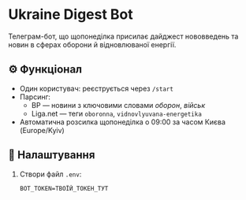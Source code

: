 # Ukraine Digest Bot

Телеграм-бот, що щопонеділка присилає дайджест нововведень та новин в сферах оборони й відновлюваної енергії.

## ⚙️ Функціонал
- Один користувач: реєструється через `/start`
- Парсинг:
  - ВР — новини з ключовими словами *оборон*, *військ*
  - Liga.net — теги `oboronna`, `vidnovlyuvana-energetika`
- Автоматична розсилка щопонеділка о 09:00 за часом Києва (Europe/Kyiv)

## 🧰 Налаштування
1. Створи файл `.env`:
   ```env
   BOT_TOKEN=ТВОЇЙ_ТОКЕН_ТУТ
